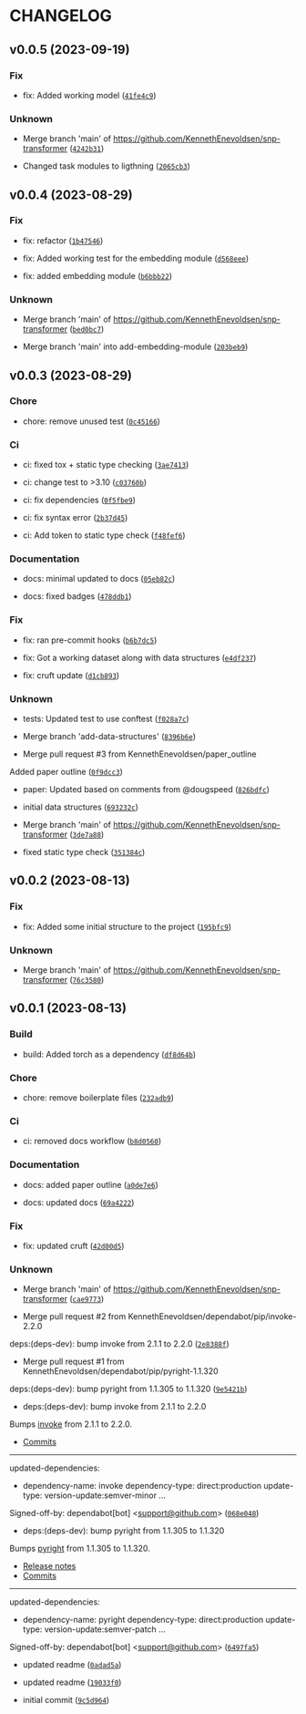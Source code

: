 # CHANGELOG



## v0.0.5 (2023-09-19)

### Fix

* fix: Added working model ([`41fe4c9`](https://github.com/KennethEnevoldsen/snp-transformer/commit/41fe4c91ed43e9256f663a916f9c7f2c2687036a))

### Unknown

* Merge branch &#39;main&#39; of https://github.com/KennethEnevoldsen/snp-transformer ([`4242b31`](https://github.com/KennethEnevoldsen/snp-transformer/commit/4242b317c66383cc9598e4f320acd5e778ac33de))

* Changed task modules to ligthning ([`2065cb3`](https://github.com/KennethEnevoldsen/snp-transformer/commit/2065cb39e3e7474d68bbe3c083eaafa838a44cd0))


## v0.0.4 (2023-08-29)

### Fix

* fix: refactor ([`1b47546`](https://github.com/KennethEnevoldsen/snp-transformer/commit/1b475460d3a4af13311c9c886c3f9eb7bacbed32))

* fix: Added working test for the embedding module ([`d568eee`](https://github.com/KennethEnevoldsen/snp-transformer/commit/d568eee82937701412c3ef83b5578e14b454ff49))

* fix: added embedding module ([`b6bbb22`](https://github.com/KennethEnevoldsen/snp-transformer/commit/b6bbb22d1f7b6bad32067121551bd3b4b5c312b0))

### Unknown

* Merge branch &#39;main&#39; of https://github.com/KennethEnevoldsen/snp-transformer ([`bed0bc7`](https://github.com/KennethEnevoldsen/snp-transformer/commit/bed0bc7813cfc38f02f5ecf6a4bc24c5b7e57a68))

* Merge branch &#39;main&#39; into add-embedding-module ([`203beb9`](https://github.com/KennethEnevoldsen/snp-transformer/commit/203beb9fb9dd41df28db3d46aa9dad8c95ad78b8))


## v0.0.3 (2023-08-29)

### Chore

* chore: remove unused test ([`0c45166`](https://github.com/KennethEnevoldsen/snp-transformer/commit/0c45166608e568ad629ac459ff3af3872047a658))

### Ci

* ci: fixed tox + static type checking ([`3ae7413`](https://github.com/KennethEnevoldsen/snp-transformer/commit/3ae74130ef603c02007b4afaeb7292d586814356))

* ci: change test to &gt;3.10 ([`c03760b`](https://github.com/KennethEnevoldsen/snp-transformer/commit/c03760b3b3708da0f5887c4e47e785d035d99f30))

* ci: fix dependencies ([`0f5fbe9`](https://github.com/KennethEnevoldsen/snp-transformer/commit/0f5fbe9146f055abe79c2119953b4356050257e2))

* ci: fix syntax error ([`2b37d45`](https://github.com/KennethEnevoldsen/snp-transformer/commit/2b37d452b50b58811a17c048b5701ac2fa6306b3))

* ci: Add token to static type check ([`f48fef6`](https://github.com/KennethEnevoldsen/snp-transformer/commit/f48fef694f7a8b566fafd14cb51e2e2c417fbc1d))

### Documentation

* docs: minimal updated to docs ([`05eb82c`](https://github.com/KennethEnevoldsen/snp-transformer/commit/05eb82c609e6c41215292fe55281b9a73c263578))

* docs: fixed badges ([`478ddb1`](https://github.com/KennethEnevoldsen/snp-transformer/commit/478ddb158ee53acaa2725e1d0ee5a40f98a84a19))

### Fix

* fix: ran pre-commit hooks ([`b6b7dc5`](https://github.com/KennethEnevoldsen/snp-transformer/commit/b6b7dc5f8c91af77adba3d1e32ee32a4128f8f3a))

* fix: Got a working dataset along with data structures ([`e4df237`](https://github.com/KennethEnevoldsen/snp-transformer/commit/e4df2374ab017b1d4f76475a13ff770d2576d214))

* fix: cruft update ([`d1cb893`](https://github.com/KennethEnevoldsen/snp-transformer/commit/d1cb8936827867497bac5f5ede66ffe00900b320))

### Unknown

* tests: Updated test to use conftest ([`f028a7c`](https://github.com/KennethEnevoldsen/snp-transformer/commit/f028a7ce3c8b7be4f7b596de5a61e61c3967fa8a))

* Merge branch &#39;add-data-structures&#39; ([`8396b6e`](https://github.com/KennethEnevoldsen/snp-transformer/commit/8396b6ed763474a673f77b27a8f1eece3277f0f6))

* Merge pull request #3 from KennethEnevoldsen/paper_outline

Added paper outline ([`0f9dcc3`](https://github.com/KennethEnevoldsen/snp-transformer/commit/0f9dcc392828c9adb2a783ccf367fc9a616d385b))

* paper: Updated based on comments from @dougspeed ([`826bdfc`](https://github.com/KennethEnevoldsen/snp-transformer/commit/826bdfc1471c43e528d0111393fc9ddfd952f4a8))

* initial data structures ([`693232c`](https://github.com/KennethEnevoldsen/snp-transformer/commit/693232ce731f23d1e168caee3756d4c0cabd876c))

* Merge branch &#39;main&#39; of https://github.com/KennethEnevoldsen/snp-transformer ([`3de7a88`](https://github.com/KennethEnevoldsen/snp-transformer/commit/3de7a8825aaa7fb90caa103e14fa7e1a050ffb2f))

* fixed static type check ([`351384c`](https://github.com/KennethEnevoldsen/snp-transformer/commit/351384c37f3d7134b3dd05cf63408f665fcde281))


## v0.0.2 (2023-08-13)

### Fix

* fix: Added some initial structure to the project ([`195bfc9`](https://github.com/KennethEnevoldsen/snp-transformer/commit/195bfc99b8e27c56f5489fa3588664522fe0ffc1))

### Unknown

* Merge branch &#39;main&#39; of https://github.com/KennethEnevoldsen/snp-transformer ([`76c3580`](https://github.com/KennethEnevoldsen/snp-transformer/commit/76c3580c49b944d0a4d0ae5e036d43a911d8bb2a))


## v0.0.1 (2023-08-13)

### Build

* build: Added torch as a dependency ([`df8d64b`](https://github.com/KennethEnevoldsen/snp-transformer/commit/df8d64bfa8bdd6d49bf130f69920ba026b26bac0))

### Chore

* chore: remove boilerplate files ([`232adb9`](https://github.com/KennethEnevoldsen/snp-transformer/commit/232adb953299b9d3849043891ec38dc117fc283f))

### Ci

* ci: removed docs workflow ([`b8d0560`](https://github.com/KennethEnevoldsen/snp-transformer/commit/b8d0560809e22c33d16575092cc56debcd733aca))

### Documentation

* docs: added paper outline ([`a0de7e6`](https://github.com/KennethEnevoldsen/snp-transformer/commit/a0de7e654db886bfe9a0b4d195adef7beaf52719))

* docs: updated docs ([`69a4222`](https://github.com/KennethEnevoldsen/snp-transformer/commit/69a42220e40db6a87f50f5b6cf9ef8027393a4d3))

### Fix

* fix: updated cruft ([`42d00d5`](https://github.com/KennethEnevoldsen/snp-transformer/commit/42d00d502acb2a76f549d00f50f47d76c20fa3f1))

### Unknown

* Merge branch &#39;main&#39; of https://github.com/KennethEnevoldsen/snp-transformer ([`cae9773`](https://github.com/KennethEnevoldsen/snp-transformer/commit/cae9773f7c55e5f9b1767e930fba7e57b4102c03))

* Merge pull request #2 from KennethEnevoldsen/dependabot/pip/invoke-2.2.0

deps:(deps-dev): bump invoke from 2.1.1 to 2.2.0 ([`2e8388f`](https://github.com/KennethEnevoldsen/snp-transformer/commit/2e8388f15f792b74a0867f2c20baac50d98e9b4e))

* Merge pull request #1 from KennethEnevoldsen/dependabot/pip/pyright-1.1.320

deps:(deps-dev): bump pyright from 1.1.305 to 1.1.320 ([`9e5421b`](https://github.com/KennethEnevoldsen/snp-transformer/commit/9e5421b181adeff52ca7a526dd3a7bb1d24c724b))

* deps:(deps-dev): bump invoke from 2.1.1 to 2.2.0

Bumps [invoke](https://github.com/pyinvoke/invoke) from 2.1.1 to 2.2.0.
- [Commits](https://github.com/pyinvoke/invoke/compare/2.1.1...2.2.0)

---
updated-dependencies:
- dependency-name: invoke
  dependency-type: direct:production
  update-type: version-update:semver-minor
...

Signed-off-by: dependabot[bot] &lt;support@github.com&gt; ([`068e048`](https://github.com/KennethEnevoldsen/snp-transformer/commit/068e048847091decb4255dbd3ba2bfb96cefa4ea))

* deps:(deps-dev): bump pyright from 1.1.305 to 1.1.320

Bumps [pyright](https://github.com/RobertCraigie/pyright-python) from 1.1.305 to 1.1.320.
- [Release notes](https://github.com/RobertCraigie/pyright-python/releases)
- [Commits](https://github.com/RobertCraigie/pyright-python/compare/v1.1.305...v1.1.320)

---
updated-dependencies:
- dependency-name: pyright
  dependency-type: direct:production
  update-type: version-update:semver-patch
...

Signed-off-by: dependabot[bot] &lt;support@github.com&gt; ([`6497fa5`](https://github.com/KennethEnevoldsen/snp-transformer/commit/6497fa5b5c281105e58ec1eac529178c1de465d5))

* updated readme ([`0adad5a`](https://github.com/KennethEnevoldsen/snp-transformer/commit/0adad5a0162d5ea79a3c946023c4feb6aebd8229))

* updated readme ([`19033f0`](https://github.com/KennethEnevoldsen/snp-transformer/commit/19033f0ff8d1ccc317996549a2e3ea67f7f5c3cb))

* initial commit ([`9c5d964`](https://github.com/KennethEnevoldsen/snp-transformer/commit/9c5d964b70a04e05cb035a3479a2441e3691ea02))
